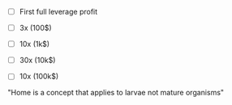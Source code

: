 - [ ] First full leverage profit
- [ ] 3x (100$)
- [ ] 10x (1k$)
- [ ] 30x (10k$)
- [ ] 10x (100k$)


"Home is a concept that applies to larvae not mature organisms"